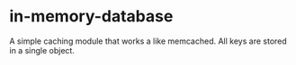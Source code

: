 # in-memory-database

A simple caching module that works a like memcached. All keys are stored in a single object.